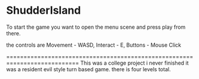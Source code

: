 # ShudderIsland

To start the game you want to open the menu scene and press play from there.

the controls are 
Movement - WASD,
Interact - E,
Buttons - Mouse Click

===========================================================================
This was a college project i never finished it was a resident evil style turn based game.
there is four levels total.
